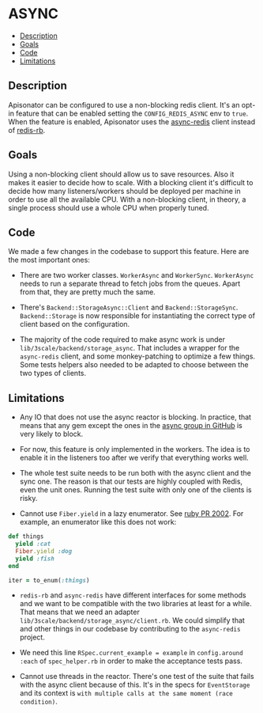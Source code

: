 # ASYNC

- [Description](#description)
- [Goals](#goals)
- [Code](#code)
- [Limitations](#limitations)


## Description

Apisonator can be configured to use a non-blocking redis client. It's an opt-in
feature that can be enabled setting the `CONFIG_REDIS_ASYNC` env to `true`. When
the feature is enabled, Apisonator uses the
[async-redis](https://github.com/socketry/async-redis) client instead of
[redis-rb](https://github.com/redis/redis-rb).


## Goals

Using a non-blocking client should allow us to save resources. Also it makes it
easier to decide how to scale. With a blocking client it's difficult to decide
how many listeners/workers should be deployed per machine in order to use all
the available CPU. With a non-blocking client, in theory, a single process
should use a whole CPU when properly tuned.


## Code

We made a few changes in the codebase to support this feature. Here are the most
important ones:

- There are two worker classes. `WorkerAsync` and `WorkerSync`. `WorkerAsync`
needs to run a separate thread to fetch jobs from the queues. Apart from that,
they are pretty much the same.

- There's `Backend::StorageAsync::Client` and `Backend::StorageSync`.
`Backend::Storage` is now responsible for instantiating the correct type of
client based on the configuration.

- The majority of the code required to make async work is under
`lib/3scale/backend/storage_async`. That includes a wrapper for the
`async-redis` client, and some monkey-patching to optimize a few things. Some
tests helpers also needed to be adapted to choose between the two types of
clients.


## Limitations

- Any IO that does not use the async reactor is blocking. In practice, that
means that any gem except the ones in the [async group in
GitHub](https://github.com/socketry) is very likely to block.

- For now, this feature is only implemented in the workers. The idea is to
enable it in the listeners too after we verify that everything works well.

- The whole test suite needs to be run both with the async client and the sync
one. The reason is that our tests are highly coupled with Redis, even the unit
ones. Running the test suite with only one of the clients is risky.

- Cannot use `Fiber.yield` in a lazy enumerator. See [ruby PR
2002](https://github.com/ruby/ruby/pull/2002). For example, an enumerator like
this does not work:
```ruby
def things
  yield :cat
  Fiber.yield :dog
  yield :fish
end

iter = to_enum(:things)
``` 

- `redis-rb` and `async-redis` have different interfaces for some methods and we
want to be compatible with the two libraries at least for a while. That means
that we need an adapter `lib/3scale/backend/storage_async/client.rb`. We could
simplify that and other things in our codebase by contributing to the
`async-redis` project.

- We need this line `RSpec.current_example = example` in `config.around :each`
of `spec_helper.rb` in order to make the acceptance tests pass.

- Cannot use threads in the reactor. There's one test of the suite that fails
with the async client because of this. It's in the specs for `EventStorage` and
its context is `with multiple calls at the same moment (race condition)`.
